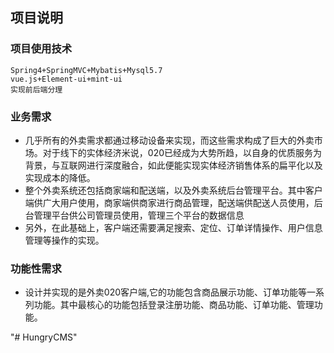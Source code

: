 ## 项目说明

### 项目使用技术

    Spring4+SpringMVC+Mybatis+Mysql5.7
    vue.js+Element-ui+mint-ui
    实现前后端分理

### 业务需求
    
- 几乎所有的外卖需求都通过移动设备来实现，而这些需求构成了巨大的外卖市场。对于线下的实体经济米说，020已经成为大势所趋，以自身的优质服务为背景，与互联网进行深度融合，如此便能实现实体经济销售体系的扁平化以及实现成本的降低。
- 整个外卖系统还包括商家端和配送端，以及外卖系统后台管理平台。其中客户端供广大用户使用，商家端供商家进行商品管理，配送端供配送人员使用，后台管理平台供公司管理员使用，管理三个平台的数据信息
- 另外，在此基础上，客户端还需要满足搜索、定位、订单详情操作、用户信息管理等操作的实现。
    
### 功能性需求
- 设计并实现的是外卖020客户端,它的功能包含商品展示功能、订单功能等一系列功能。其中最核心的功能包括登录注册功能、商品功能、订单功能、管理功能。
    

"# HungryCMS" 
